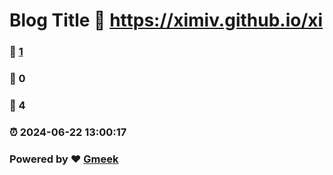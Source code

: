 # Blog Title :link: https://ximiv.github.io/xi 
### :page_facing_up: [1](https://ximiv.github.io/xi/tag.html) 
### :speech_balloon: 0 
### :hibiscus: 4 
### :alarm_clock: 2024-06-22 13:00:17 
### Powered by :heart: [Gmeek](https://github.com/Meekdai/Gmeek)
